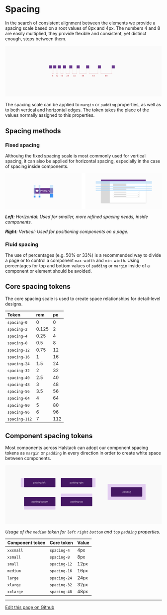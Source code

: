 # Spacing

In the search of consistent alignment between the elements we provide a spacing scale based on a root values of 8px and 4px. The numbers 4 and 8 are easily multiplied, they provide flexible and consistent, yet distinct enough, steps between them.

![Spacing_overview](images/spacing_overview.png)

The spacing scale can be applied to  `margin`  or  `padding`  properties, as well as to both vertical and horizontal edges. 
The token takes the place of the values normally assigned to this properties.

## Spacing methods

### Fixed spacing

Althouhg the fixed spacing scale is most commonly used for vertical spacing, it can also be applied for horizontal spacing, especially in the case of spacing inside components.

![Spacing methods](images/spacing_types.png)

_**Left**: Horizontal: Used for smaller, more refined spacing needs, inside components._

_**Right**: Vertical: Used for positioning components on a page._

### Fluid spacing

The use of percentages (e.g. 50% or 33%) is a recommended way to divide a page or to control a component `max-width` and `min-width`. Using percentages for top and bottom values of `padding` or `margin` inside of a component or element should be avoided.

## Core spacing tokens

The core spacing scale is used to create space relationships for detail-level designs.

| Token         | rem    | px   | 
| :---          | :---   | :--- | 
| `spacing-0 `  | 0      | 0    | 
| `spacing-2`  | 0.125  | 2    | 
| `spacing-4`  | 0.25   | 4    | 
| `spacing-8`  | 0.5    | 8    | 
| `spacing-12`  | 0.75   | 12   | 
| `spacing-16`  | 1      | 16   | 
| `spacing-24`  | 1.5    | 24   | 
| `spacing-32`  | 2      | 32   | 
| `spacing-40`  | 2.5    | 40   | 
| `spacing-48`  | 3      | 48   | 
| `spacing-56`  | 3.5    | 56   | 
| `spacing-64`  | 4      | 64   | 
| `spacing-80`  | 5      | 80   |
| `spacing-96`  | 6      | 96   | 
| `spacing-112`  | 7      | 112  | 



## Component spacing tokens

Most components across Halstack can adopt our component spacing tokens as `margin` or `padding` in every direction in order to create white space between components.

![Padding properties](images/spacing_padding.png)

_Usage of the `medium` token for `left` `right` `bottom` and `top` `padding` properties._


| Component token     | Core token       | Value        |
| :------------------ | :--------------- | :----------- |
| `xxsmall`           | `spacing-4`     | 4px          |
| `xsmall`            | `spacing-8`     | 8px          |
| `small`             | `spacing-12`     | 12px         |
| `medium`            | `spacing-16`     | 16px         |
| `large`             | `spacing-24`     | 24px         |
| `xlarge`            | `spacing-32`     | 32px         |
| `xxlarge`           | `spacing-48`     | 48px         | 


____________________________________________________________

[Edit this page on Github](https://github.com/dxc-technology/halstack-style-guide/blob/master/guidelines/principles/spacing/README.md)
